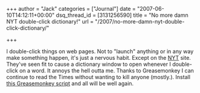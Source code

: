 +++
author = "Jack"
categories = ["Journal"]
date = "2007-06-10T14:12:11+00:00"
dsq_thread_id = [3131256590]
title = "No more damn NYT double-click dictionary!"
url = "/2007/no-more-damn-nyt-double-click-dictionary/"

+++

I double-click things on web pages. Not to "launch" anything or in any way make something happen, it's just a nervous habit. Except on the [NYT][1] site. They've seen fit to cause a dictionary window to open whenever I double-click on a word. It annoys the hell outta me. Thanks to Greasemonkey I can continue to read the Times without wanting to kill anyone (mostly.). Install [this Greasemonkey script][2] and all will be well again.

 [1]: http://www.nytimes.com/
 [2]: http://userscripts.org/scripts/show/7721